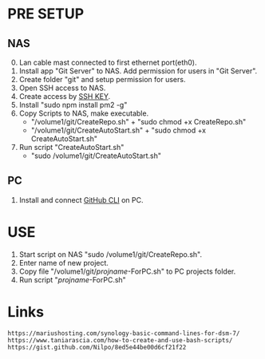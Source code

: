 # PRE SETUP

## NAS

0. Lan cable mast connected to first ethernet port(eth0).
1. Install app "Git Server" to NAS. Add permission for users in "Git Server".
2. Create folder "git" and setup permission for users.
3. Open SSH access to NAS.
4. Create access by [SSH KEY](https://gist.github.com/Nilpo/8ed5e44be00d6cf21f22#setting-up-passwordless-ssh-access-).
5. Install "sudo npm install pm2 -g"
6. Copy Scripts to NAS, make executable.
    - "/volume1/git/CreateRepo.sh" + "sudo chmod +x CreateRepo.sh"
    - "/volume1/git/CreateAutoStart.sh" + "sudo chmod +x CreateAutoStart.sh"
7.  Run script "CreateAutoStart.sh"
    - "sudo /volume1/git/CreateAutoStart.sh"

## PC

1. Install and connect [GitHub CLI](https://github.com/cli/cli#installation) on PC.

# USE

1. Start script on NAS "sudo /volume1/git/CreateRepo.sh".
2. Enter name of new project.
3. Copy file "/volume1/git/*projname*-ForPC.sh" to PC projects folder.
4. Run script "*projname*-ForPC.sh"

# Links
```
https://mariushosting.com/synology-basic-command-lines-for-dsm-7/
https://www.taniarascia.com/how-to-create-and-use-bash-scripts/
https://gist.github.com/Nilpo/8ed5e44be00d6cf21f22
```
